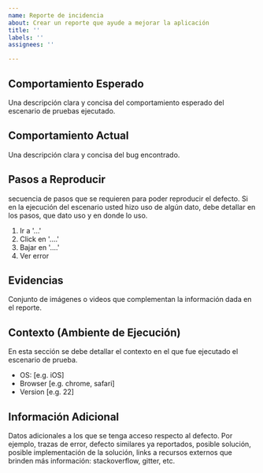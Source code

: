```yaml
---
name: Reporte de incidencia
about: Crear un reporte que ayude a mejorar la aplicación
title: ''
labels: ''
assignees: ''

---
```


## Comportamiento Esperado
Una descripción clara y concisa del comportamiento esperado del escenario de pruebas ejecutado.

## Comportamiento Actual
Una descripción clara y concisa del bug encontrado.

## Pasos a Reproducir
secuencia de pasos que se requieren para poder reproducir el defecto. Si en la ejecución del escenario usted hizo uso de algún dato, debe detallar en los pasos, que dato uso y en donde lo uso.
1. Ir a '...'
2. Click en '....'
3. Bajar en '....'
4. Ver error

## Evidencias
Conjunto de imágenes o videos que complementan la información dada en el reporte.

## Contexto (Ambiente de Ejecución)
En esta sección se debe detallar el contexto en el que fue ejecutado el escenario de prueba.
- OS: [e.g. iOS]
 - Browser [e.g. chrome, safari]
 - Version [e.g. 22]

## Información Adicional
Datos adicionales a los que se tenga acceso respecto al defecto. Por ejemplo, trazas de error, defecto similares ya reportados, posible solución, posible implementación de la solución, links a recursos externos que brinden más información: stackoverflow, gitter, etc.
